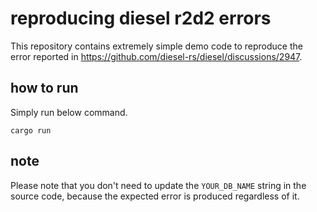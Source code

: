 # reproducing diesel r2d2 errors

This repository contains extremely simple demo code to reproduce the error reported in https://github.com/diesel-rs/diesel/discussions/2947.

## how to run

Simply run below command.

```
cargo run
```

## note

Please note that you don't need to update the `YOUR_DB_NAME` string in the source code, because the expected error is produced regardless of it.
